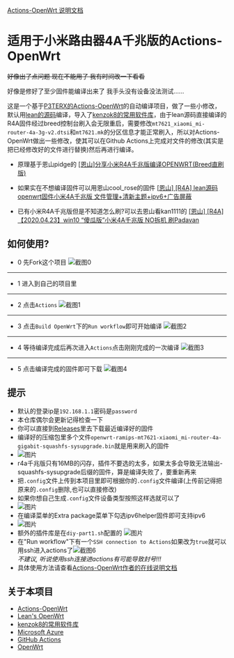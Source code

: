 [Actions-OpenWrt 说明文档](https://p3terx.com/archives/build-openwrt-with-github-actions.html)

# 适用于小米路由器4A千兆版的Actions-OpenWrt

~~好像出了点问题 现在不能用了 我有时间改一下看看~~ 

好像是修好了至少固件能编译出来了 我手头没有设备没法测试……

这是一个基于[P3TERX的Actions-OpenWrt](https://github.com/P3TERX/Actions-OpenWrt)的自动编译项目，做了一些小修改，默认用[lean的源码](https://github.com/coolsnowwolf/lede)编译，导入了[kenzok8的常用软件库](https://github.com/kenzok8/small-package)，由于lean源码直接编译的R4A固件经过breed控制台刷入会无限重启，需要修改`mt7621_xiaomi_mi-router-4a-3g-v2.dtsi`和`mt7621.mk`的分区信息才能正常刷入，所以对Actions-OpenWrt做出一些修改，使其可以在Github Actions上完成对文件的修改(其实是把已经修改好的文件进行替换)然后再进行编译。

- 原理基于恩山pidge的
[[恩山]分享小米R4A千兆版编译OPENWRT(Breed直刷版)](https://www.right.com.cn/forum/forum.php?mod=viewthread&tid=4052254)

- 如果实在不想编译固件可以用恩山cool_rose的固件
[[恩山] [R4A] lean源码openwrt固件小米4A千兆版 文件管理+清新主题+ipv6+广告屏蔽](https://www.right.com.cn/forum/thread-4083541-1-1.html)

- 已有小米R4A千兆版但是不知道怎么刷?可以去恩山看kan1111的
[[恩山] [R4A] 【2020.04.23】win10 “傻瓜版”小米4A千兆版 NO拆机 刷Padavan](https://www.right.com.cn/forum/thread-4007071-1-1.html)

## 如何使用?

- 0 先Fork这个项目
![截图0](https://user-images.githubusercontent.com/62324696/149093848-61c37f29-78ef-47e3-8d76-e110db0a353c.jpg)
---
- 1 进入到自己的项目里
---
- 2 点击`Actions`
![截图1](https://user-images.githubusercontent.com/62324696/149089269-af2e0149-c177-4a23-ac4d-ea962b3cf499.jpg)
---
- 3 点击`Build OpenWrt`下的`Run workflow`即可开始编译
![截图2](https://user-images.githubusercontent.com/62324696/149091183-c26f7a8a-8841-444d-ad77-0b5cc4b8795b.jpg)
---
- 4 等待编译完成后再次进入`Actions`点击刚刚完成的一次编译
![截图3](https://user-images.githubusercontent.com/62324696/149091977-5dc23449-d6d9-427e-ae50-bcd504abb544.jpg)
---
- 5 点击编译完成的固件即可下载
![截图4](https://user-images.githubusercontent.com/62324696/149092391-6645411b-ec2e-4074-ae32-d74c0d5ed32d.jpg)

## 提示

- 默认的登录ip是`192.168.1.1`密码是`password`
- 本仓库偶尔会更新记得检查一下
- 你可以直接到[Releases](https://github.com/Plutonium141/XiaoMi-R4A-Gigabit-Actions-OpenWrt/releases)里去下载最近编译好的固件
- 编译好的压缩包里多个文件`openwrt-ramips-mt7621-xiaomi_mi-router-4a-gigabit-squashfs-sysupgrade.bin`就是用来刷入的固件
- ![图片](https://user-images.githubusercontent.com/62324696/161236877-316fd2ad-3bb5-4fa0-9541-f2a24059a923.png)
- r4a千兆版只有16MB的闪存，插件不要选的太多，如果太多会导致无法输出-squashfs-sysupgrade后缀的固件，算是编译失败了，要重新再来
- 把`.config`文件上传到本项目里即可根据你的`.config`文件编译(上传前记得把原来的`.config`删除,也可以直接修改)
- 如果你想自己生成`.config`文件设备类型按照这样选就可以了
- ![图片](https://user-images.githubusercontent.com/62324696/161233565-65c2a229-7aff-4828-aa1a-ff44e421c0d1.png) 
- 在编译菜单的Extra package菜单下勾选ipv6helper固件即可支持ipv6
- ![图片](https://user-images.githubusercontent.com/62324696/161233982-f2d692d2-20d0-4e52-8363-6e27dc3e5aac.png)
- 额外的插件库是在`diy-part1.sh`配置的
![图片](https://user-images.githubusercontent.com/62324696/161236686-54172b1c-ff83-414a-9f43-771b8d480074.png)
- 在"Run workflow"下有一个`SSH connection to Actions`如果改为`true`就可以用ssh进入actions了![截图6](https://user-images.githubusercontent.com/62324696/149093304-a45bb61b-9bda-4365-b5c0-02354313704c.jpg)
<br>*不建议, 听说使用ssh连接进actions有可能导致封号!!!*
- 具体使用方法请查看[Actions-OpenWrt作者的在线说明文档](https://p3terx.com/archives/build-openwrt-with-github-actions.html)

## 关于本项目

- [Actions-OpenWrt](https://github.com/P3TERX/Actions-OpenWrt)
- [Lean's OpenWrt](https://github.com/coolsnowwolf/lede)
- [kenzok8的常用软件库](https://github.com/kenzok8/small-package)
- [Microsoft Azure](https://azure.microsoft.com)
- [GitHub Actions](https://github.com/features/actions)
- [OpenWrt](https://github.com/openwrt/openwrt)
